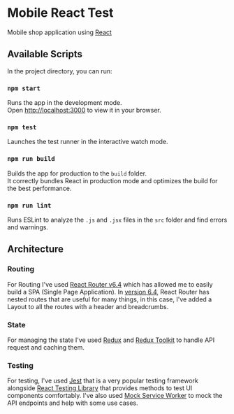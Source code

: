 # Mobile React Test

Mobile shop application using [React](https://reactjs.org/)

## Available Scripts

In the project directory, you can run:

### `npm start`

Runs the app in the development mode.\
Open [http://localhost:3000](http://localhost:3000) to view it in your browser.

### `npm test`

Launches the test runner in the interactive watch mode.

### `npm run build`

Builds the app for production to the `build` folder.\
It correctly bundles React in production mode and optimizes the build for the best performance.

### `npm run lint`

Runs ESLint to analyze the `.js` and `.jsx` files in the `src` folder and find errors and warnings.

## Architecture

### Routing

For Routing I've used [React Router v6.4](https://reactrouter.com/en/main/start/overview) which has allowed me to easily build a SPA (Single Page Application). In [version 6.4](https://reactrouter.com/en/main/start/overview), React Router has nested routes that are useful for many things, in this case, I've added a Layout to all the routes with a header and breadcrumbs.

### State

For managing the state I've used [Redux](https://redux.js.org/) and [Redux Toolkit](https://redux-toolkit.js.org/) to handle API request and caching them.

### Testing

For testing, I've used [Jest](https://jestjs.io/) that is a very popular testing framework alongside [React Testing Library](https://testing-library.com/docs/react-testing-library/intro/) that provides methods to test UI components comfortably. I've also used [Mock Service Worker](https://mswjs.io/) to mock the API endpoints and help with some use cases.
